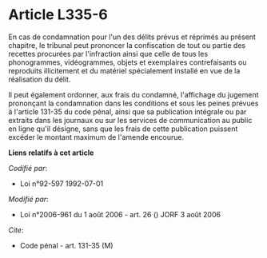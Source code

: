 # Article L335-6

En cas de condamnation pour l'un des délits prévus et réprimés au présent chapitre, le tribunal peut prononcer la
confiscation de tout ou partie des recettes procurées par l'infraction ainsi que celle de tous les phonogrammes,
vidéogrammes, objets et exemplaires contrefaisants ou reproduits illicitement et du matériel spécialement installé en vue de
la réalisation du délit.

Il peut également ordonner, aux frais du condamné, l'affichage du jugement prononçant la condamnation dans les conditions et
sous les peines prévues à l'article 131-35 du code pénal, ainsi que sa publication intégrale ou par extraits dans les
journaux ou sur les services de communication au public en ligne qu'il désigne, sans que les frais de cette publication
puissent excéder le montant maximum de l'amende encourue.

**Liens relatifs à cet article**

_Codifié par_:

  - Loi n°92-597 1992-07-01

_Modifié par_:

  - Loi n°2006-961 du 1 août 2006 - art. 26 () JORF 3 août 2006

_Cite_:

  - Code pénal - art. 131-35 (M)
